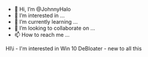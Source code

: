 - 👋 Hi, I’m @JohnnyHalo
- 👀 I’m interested in ...
- 🌱 I’m currently learning ...
- 💞️ I’m looking to collaborate on ...
- 📫 How to reach me ...

<!---
JohnnyHalo/JohnnyHalo is a ✨ special ✨ repository because its `README.md` (this file) appears on your GitHub profile.
You can click the Preview link to take a look at your changes.
--->HI\i - I'm interested in Win 10 DeBloater - new to all this

